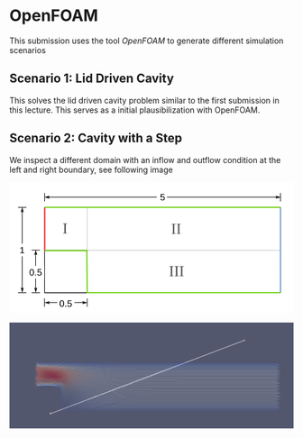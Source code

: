# OpenFOAM

This submission uses the tool *OpenFOAM* to generate different simulation scenarios


## Scenario 1: Lid Driven Cavity

This solves the lid driven cavity problem similar to the first submission in this lecture. This serves as a initial plausibilization with OpenFOAM.


## Scenario 2: Cavity with a Step

We inspect a different domain with an inflow and outflow condition at the left and right boundary, see following image

![Task for Step Description](media/step_description.svg)

![Streamlines](media/step_Stream.png)